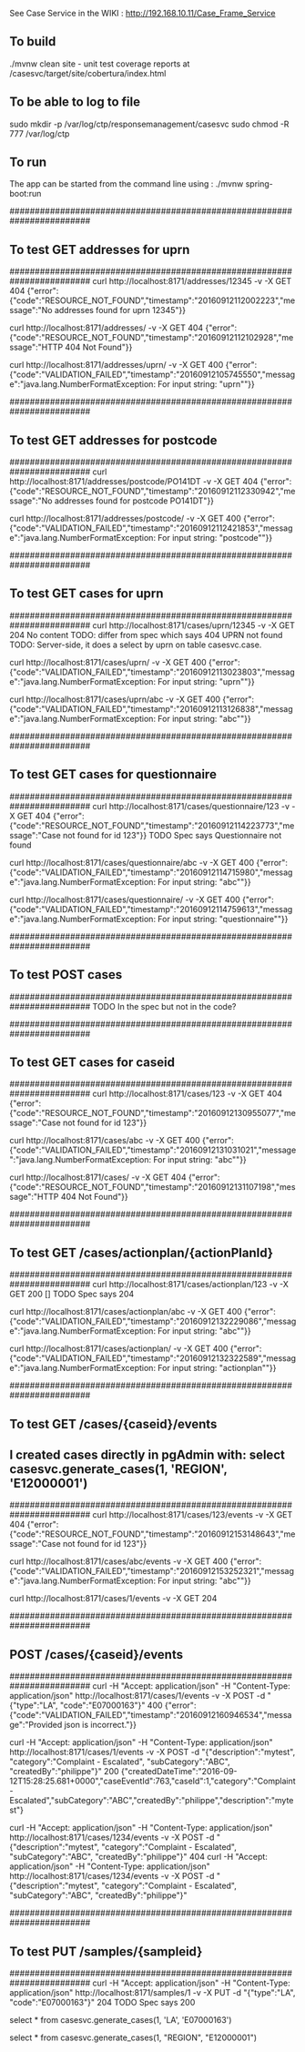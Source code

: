See Case Service in the WIKI : http://192.168.10.11/Case_Frame_Service


## To build
./mvnw clean site
    - unit test coverage reports at /casesvc/target/site/cobertura/index.html


## To be able to log to file
sudo mkdir -p /var/log/ctp/responsemanagement/casesvc sudo chmod -R 777 /var/log/ctp


## To run
The app can be started from the command line using : ./mvnw spring-boot:run


########################################################################
## To test GET addresses for uprn
########################################################################
curl http://localhost:8171/addresses/12345 -v -X GET
404 {"error":{"code":"RESOURCE_NOT_FOUND","timestamp":"20160912112002223","message":"No addresses found for uprn 12345"}}


curl http://localhost:8171/addresses/ -v -X GET
404 {"error":{"code":"RESOURCE_NOT_FOUND","timestamp":"20160912112102928","message":"HTTP 404 Not Found"}}


curl http://localhost:8171/addresses/uprn/ -v -X GET
400 {"error":{"code":"VALIDATION_FAILED","timestamp":"20160912105745550","message":"java.lang.NumberFormatException: For input string: \"uprn\""}}


########################################################################
## To test GET addresses for postcode
########################################################################
curl http://localhost:8171/addresses/postcode/PO141DT -v -X GET
404 {"error":{"code":"RESOURCE_NOT_FOUND","timestamp":"20160912112330942","message":"No addresses found for postcode PO141DT"}}


curl http://localhost:8171/addresses/postcode/ -v -X GET
400 {"error":{"code":"VALIDATION_FAILED","timestamp":"20160912112421853","message":"java.lang.NumberFormatException: For input string: \"postcode\""}}


########################################################################
## To test GET cases for uprn
########################################################################
curl http://localhost:8171/cases/uprn/12345 -v -X GET
204 No content
TODO: differ from spec which says 404 UPRN not found
TODO: Server-side, it does a select by uprn on table casesvc.case.


curl http://localhost:8171/cases/uprn/ -v -X GET
400 {"error":{"code":"VALIDATION_FAILED","timestamp":"20160912113023803","message":"java.lang.NumberFormatException: For input string: \"uprn\""}}


curl http://localhost:8171/cases/uprn/abc -v -X GET
400 {"error":{"code":"VALIDATION_FAILED","timestamp":"20160912113126838","message":"java.lang.NumberFormatException: For input string: \"abc\""}}


########################################################################
## To test GET cases for questionnaire
########################################################################
curl http://localhost:8171/cases/questionnaire/123 -v -X GET
404 {"error":{"code":"RESOURCE_NOT_FOUND","timestamp":"20160912114223773","message":"Case not found for id 123"}}
TODO Spec says Questionnaire not found


curl http://localhost:8171/cases/questionnaire/abc -v -X GET
400 {"error":{"code":"VALIDATION_FAILED","timestamp":"20160912114715980","message":"java.lang.NumberFormatException: For input string: \"abc\""}}


curl http://localhost:8171/cases/questionnaire/ -v -X GET
400 {"error":{"code":"VALIDATION_FAILED","timestamp":"20160912114759613","message":"java.lang.NumberFormatException: For input string: \"questionnaire\""}}


########################################################################
## To test POST cases
########################################################################
TODO In the spec but not in the code?


########################################################################
## To test GET cases for caseid
########################################################################
curl http://localhost:8171/cases/123 -v -X GET
404 {"error":{"code":"RESOURCE_NOT_FOUND","timestamp":"20160912130955077","message":"Case not found for id 123"}}


curl http://localhost:8171/cases/abc -v -X GET
400 {"error":{"code":"VALIDATION_FAILED","timestamp":"20160912131031021","message":"java.lang.NumberFormatException: For input string: \"abc\""}}


curl http://localhost:8171/cases/ -v -X GET
404 {"error":{"code":"RESOURCE_NOT_FOUND","timestamp":"20160912131107198","message":"HTTP 404 Not Found"}}


########################################################################
## To test GET /cases/actionplan/{actionPlanId}
########################################################################
curl http://localhost:8171/cases/actionplan/123 -v -X GET
200 [] TODO Spec says 204


curl http://localhost:8171/cases/actionplan/abc -v -X GET
400 {"error":{"code":"VALIDATION_FAILED","timestamp":"20160912132229086","message":"java.lang.NumberFormatException: For input string: \"abc\""}}


curl http://localhost:8171/cases/actionplan/ -v -X GET
400 {"error":{"code":"VALIDATION_FAILED","timestamp":"20160912132322589","message":"java.lang.NumberFormatException: For input string: \"actionplan\""}}


########################################################################
## To test GET /cases/{caseid}/events
## I created cases directly in pgAdmin with: select casesvc.generate_cases(1, 'REGION', 'E12000001')
########################################################################
curl http://localhost:8171/cases/123/events -v -X GET
404 {"error":{"code":"RESOURCE_NOT_FOUND","timestamp":"20160912153148643","message":"Case not found for id 123"}}


curl http://localhost:8171/cases/abc/events -v -X GET
400 {"error":{"code":"VALIDATION_FAILED","timestamp":"20160912153252321","message":"java.lang.NumberFormatException: For input string: \"abc\""}}


curl http://localhost:8171/cases/1/events -v -X GET
204


########################################################################
## POST /cases/{caseid}/events
########################################################################
curl -H "Accept: application/json" -H "Content-Type: application/json" http://localhost:8171/cases/1/events -v -X POST -d "{\"type\":\"LA\", \"code\":\"E07000163\"}"
400 {"error":{"code":"VALIDATION_FAILED","timestamp":"20160912160946534","message":"Provided json is incorrect."}}


curl -H "Accept: application/json" -H "Content-Type: application/json" http://localhost:8171/cases/1/events -v -X POST -d "{\"description\":\"mytest\", \"category\":\"Complaint - Escalated\", \"subCategory\":\"ABC\", \"createdBy\":\"philippe\"}"
200 {"createdDateTime":"2016-09-12T15:28:25.681+0000","caseEventId":763,"caseId":1,"category":"Complaint - Escalated","subCategory":"ABC","createdBy":"philippe","description":"mytest"}


curl -H "Accept: application/json" -H "Content-Type: application/json" http://localhost:8171/cases/1234/events -v -X POST -d "{\"description\":\"mytest\", \"category\":\"Complaint - Escalated\", \"subCategory\":\"ABC\", \"createdBy\":\"philippe\"}"
404 curl -H "Accept: application/json" -H "Content-Type: application/json" http://localhost:8171/cases/1234/events -v -X POST -d "{\"description\":\"mytest\", \"category\":\"Complaint - Escalated\", \"subCategory\":\"ABC\", \"createdBy\":\"philippe\"}"


########################################################################
## To test PUT /samples/{sampleid}
########################################################################
curl -H "Accept: application/json" -H "Content-Type: application/json" http://localhost:8171/samples/1 -v -X PUT -d "{\"type\":\"LA\", \"code\":\"E07000163\"}"
204 TODO Spec says 200

select * from casesvc.generate_cases(1, 'LA', 'E07000163')


select * from casesvc.generate_cases(1, "REGION", "E12000001")
